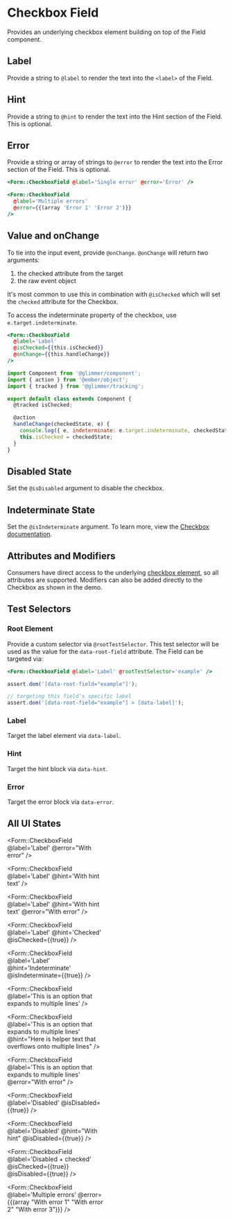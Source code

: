 # Checkbox Field

Provides an underlying checkbox element building on top of the Field component.

## Label

Provide a string to `@label` to render the text into the `<label>` of the Field.

## Hint

Provide a string to `@hint` to render the text into the Hint section of the Field. This is optional.

## Error

Provide a string or array of strings to `@error` to render the text into the Error section of the Field. This is optional.

```hbs
<Form::CheckboxField @label='Single error' @error='Error' />
```

```hbs
<Form::CheckboxField
  @label='Multiple errors'
  @error={{(array 'Error 1' 'Error 2')}}
/>
```

## Value and onChange

To tie into the input event, provide `@onChange`. `@onChange` will return two arguments:

1. the checked attribute from the target
2. the raw event object

It's most common to use this in combination with `@isChecked` which will set the `checked` attribute for the Checkbox.

To access the indeterminate property of the checkbox, use `e.target.indeterminate`.

```hbs
<Form::CheckboxField
  @label='Label'
  @isChecked={{this.isChecked}}
  @onChange={{this.handleChange}}
/>
```

```js
import Component from '@glimmer/component';
import { action } from '@ember/object';
import { tracked } from '@glimmer/tracking';

export default class extends Component {
  @tracked isChecked;

  @action
  handleChange(checkedState, e) {
    console.log({ e, indeterminate: e.target.indeterminate, checkedState });
    this.isChecked = checkedState;
  }
}
```

## Disabled State

Set the `@isDisabled` argument to disable the checkbox.

## Indeterminate State

Set the `@isIndeterminate` argument. To learn more, view the [Checkbox documentation](./checkbox).

## Attributes and Modifiers

Consumers have direct access to the underlying [checkbox element](https://developer.mozilla.org/en-US/docs/Web/HTML/Element/input/checkbox), so all attributes are supported. Modifiers can also be added directly to the Checkbox as shown in the demo.

## Test Selectors

### Root Element

Provide a custom selector via `@rootTestSelector`. This test selector will be used as the value for the `data-root-field` attribute. The Field can be targeted via:

```hbs
<Form::CheckboxField @label='Label' @rootTestSelector='example' />
```

```js
assert.dom('[data-root-field="example"]');

// targeting this field's specific label
assert.dom('[data-root-field="example"] > [data-label]');
```

### Label

Target the label element via `data-label`.

### Hint

Target the hint block via `data-hint`.

### Error

Target the error block via `data-error`.

## All UI States

<div class="flex flex-col space-y-4" style="max-width: 14rem">
<Form::CheckboxField
@label='Label'
/>

<Form::CheckboxField
@label='Label'
@error="With error"
/>

<Form::CheckboxField
@label='Label'
@hint='With hint text'
/>

<Form::CheckboxField
@label='Label'
@hint='With hint text'
@error="With error"
/>

<Form::CheckboxField
@label='Label'
@hint='Checked'
@isChecked={{true}}
/>

<Form::CheckboxField
@label='Label'
@hint='Indeterminate'
@isIndeterminate={{true}}
/>

<Form::CheckboxField
@label='This is an option that expands to multiple lines'
/>

<Form::CheckboxField
@label='This is an option that expands to multiple lines'
@hint="Here is helper text that overflows onto multiple lines"
/>

<Form::CheckboxField
@label='This is an option that expands to multiple lines'
@error="With error"
/>

<Form::CheckboxField
@label='Disabled'
@isDisabled={{true}}
/>

<Form::CheckboxField
@label='Disabled'
@hint="With hint"
@isDisabled={{true}}
/>

<Form::CheckboxField
@label='Disabled + checked'
@isChecked={{true}}
@isDisabled={{true}}
/>

<Form::CheckboxField
@label='Multiple errors'
@error={{(array "With error 1" "With error 2" "With error 3")}}
/>

</div>
